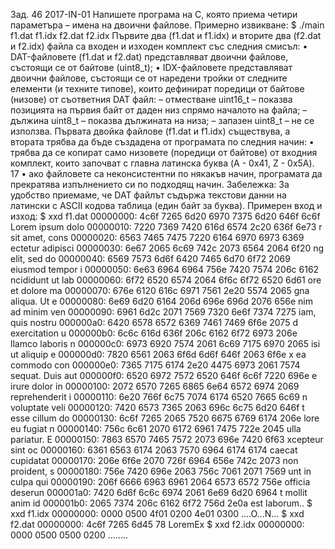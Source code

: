 Зад. 46 2017-IN-01 Напишете програма на C, която приема четири параметъра – имена на двоични
файлове.
Примерно извикване:
$ ./main f1.dat f1.idx f2.dat f2.idx
Първите два (f1.dat и f1.idx) и вторите два (f2.dat и f2.idx) файла са входен и изходен комплект със следния смисъл:
• DAT-файловете (f1.dat и f2.dat) представляват двоични файлове, състоящи се от байтове
(uint8_t);
• IDX-файловете представляват двоични файлове, състоящи се от наредени тройки от следните
елементи (и техните типове), които дефинират поредици от байтове (низове) от съответния
DAT файл:
– отместване uint16_t – показва позицията на първия байт от даден низ спрямо началото
на файла;
– дължина uint8_t – показва дължината на низа;
– запазен uint8_t – не се използва.
Първата двойка файлове (f1.dat и f1.idx) съществува, а втората трябва да бъде създадена от
програмата по следния начин:
• трябва да се копират само низовете (поредици от байтове) от входния комплект, които започват
с главна латинска буква (A - 0x41, Z - 0x5A).
17
• ако файловете са неконсистентни по някакъв начин, програмата да прекратява изпълнението
си по подходящ начин.
Забележка: За удобство приемаме, че DAT файлът съдържа текстови данни на латински с ASCII
кодова таблица (един байт за буква).
Примерен вход и изход:
$ xxd f1.dat
00000000: 4c6f 7265 6d20 6970 7375 6d20 646f 6c6f Lorem ipsum dolo
00000010: 7220 7369 7420 616d 6574 2c20 636f 6e73 r sit amet, cons
00000020: 6563 7465 7475 7220 6164 6970 6973 6369 ectetur adipisci
00000030: 6e67 2065 6c69 742c 2073 6564 2064 6f20 ng elit, sed do
00000040: 6569 7573 6d6f 6420 7465 6d70 6f72 2069 eiusmod tempor i
00000050: 6e63 6964 6964 756e 7420 7574 206c 6162 ncididunt ut lab
00000060: 6f72 6520 6574 2064 6f6c 6f72 6520 6d61 ore et dolore ma
00000070: 676e 6120 616c 6971 7561 2e20 5574 2065 gna aliqua. Ut e
00000080: 6e69 6d20 6164 206d 696e 696d 2076 656e nim ad minim ven
00000090: 6961 6d2c 2071 7569 7320 6e6f 7374 7275 iam, quis nostru
000000a0: 6420 6578 6572 6369 7461 7469 6f6e 2075 d exercitation u
000000b0: 6c6c 616d 636f 206c 6162 6f72 6973 206e llamco laboris n
000000c0: 6973 6920 7574 2061 6c69 7175 6970 2065 isi ut aliquip e
000000d0: 7820 6561 2063 6f6d 6d6f 646f 2063 6f6e x ea commodo con
000000e0: 7365 7175 6174 2e20 4475 6973 2061 7574 sequat. Duis aut
000000f0: 6520 6972 7572 6520 646f 6c6f 7220 696e e irure dolor in
00000100: 2072 6570 7265 6865 6e64 6572 6974 2069 reprehenderit i
00000110: 6e20 766f 6c75 7074 6174 6520 7665 6c69 n voluptate veli
00000120: 7420 6573 7365 2063 696c 6c75 6d20 646f t esse cillum do
00000130: 6c6f 7265 2065 7520 6675 6769 6174 206e lore eu fugiat n
00000140: 756c 6c61 2070 6172 6961 7475 722e 2045 ulla pariatur. E
00000150: 7863 6570 7465 7572 2073 696e 7420 6f63 xcepteur sint oc
00000160: 6361 6563 6174 2063 7570 6964 6174 6174 caecat cupidatat
00000170: 206e 6f6e 2070 726f 6964 656e 742c 2073 non proident, s
00000180: 756e 7420 696e 2063 756c 7061 2071 7569 unt in culpa qui
00000190: 206f 6666 6963 6961 2064 6573 6572 756e officia deserun
000001a0: 7420 6d6f 6c6c 6974 2061 6e69 6d20 6964 t mollit anim id
000001b0: 2065 7374 206c 6162 6f72 756d 2e0a est laborum..
$ xxd f1.idx
00000000: 0000 0500 4f01 0200 4e01 0300 ....O...N...
$ xxd f2.dat
00000000: 4c6f 7265 6d45 78 LoremEx
$ xxd f2.idx
00000000: 0000 0500 0500 0200 ........